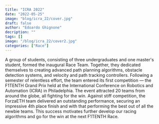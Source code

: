 ```yaml
---
title: "ICRA 2022"
date: "2022-05-25"
image: "blog/icra_22/cover.jpg"
draft: false
author: "Edoardo Ghignone"
decription: ""
tags: []
image: "/blog/icra_22/cover2.jpg"
categories: ["Race"]
---
```


A group of students, consisting of three undergraduates and one master's student, formed the inaugural Race Team. Together, they dedicated themselves to creating advanced path planning algorithms, obstacle detection systems, and velocity and path tracking controllers. Following a semester of relentless effort, the team entered its first competition — the F1TENTH Grand Prix held at the International Conference on Robotics and Automation (ICRA) in Philadelphia. The event attracted 20 teams from around the globe, all fighting for the win. Against stiff competition, the ForzaETH team delivered an outstanding performance, securing an impressive 4th place finish and with that performing the best out of all the newbie teams. This success motivates further develop our racing algorithms and go for the win at the next F1TENTH Race. 